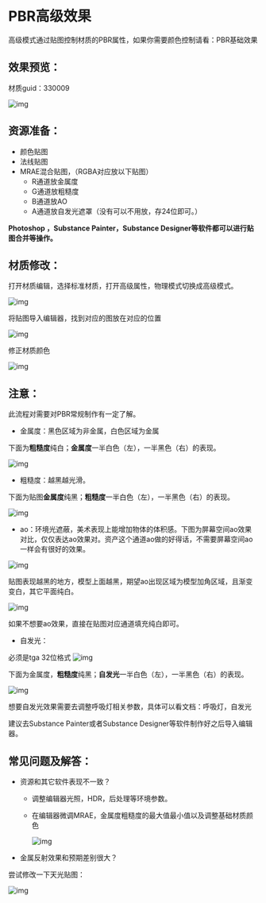 # PBR高级效果

高级模式通过贴图控制材质的PBR属性，如果你需要颜色控制请看：PBR基础效果

## 效果预览：

材质guid：330009

![img](https://arkimg.ark.online/1730180834780-13.png)

## 资源准备：

- 颜色贴图
- 法线贴图
- MRAE混合贴图，（RGBA对应放以下贴图）
  - R通道放金属度
  - G通道放粗糙度
  - B通道放AO
  - A通道放自发光遮罩（没有可以不用放，存24位即可。）

**Photoshop ，Substance Painter，Substance Designer等软件都可以进行贴图合并等操作。**

## 材质修改：

打开材质编辑，选择标准材质，打开高级属性，物理模式切换成高级模式。

![img](https://arkimg.ark.online/1730180834780-1.png)

将贴图导入编辑器，找到对应的图放在对应的位置

![img](https://arkimg.ark.online/1730180834780-2.png)

修正材质颜色

![img](https://arkimg.ark.online/1730180834780-3.png)

## 注意：

此流程对需要对PBR常规制作有一定了解。

- 金属度：黑色区域为非金属，白色区域为金属

下面为**粗糙度**纯白；**金属度**一半白色（左），一半黑色（右）的表现。

![img](https://arkimg.ark.online/1730180834780-4.png)

- 粗糙度：越黑越光滑。

下面为贴图**金属度**纯黑；**粗糙度**一半白色（左），一半黑色（右）的表现。

![img](https://arkimg.ark.online/1730180834780-5.png)

- ao：环境光遮蔽，美术表现上能增加物体的体积感。下图为屏幕空间ao效果对比，仅仅表达ao效果对。资产这个通道ao做的好得话，不需要屏幕空间ao一样会有很好的效果。

![img](https://arkimg.ark.online/1730181222871-40.jpeg)

贴图表现越黑的地方，模型上面越黑，期望ao出现区域为模型加角区域，且渐变变白，其它平面纯白。

![img](https://arkimg.ark.online/1730180834780-8.png)

如果不想要ao效果，直接在贴图对应通道填充纯白即可。

- 自发光：

必须是tga 32位格式
![img](https://arkimg.ark.online/1730180834780-9.png)

 下面为金属度，**粗糙度**纯黑；**自发光**一半白色（左），一半黑色（右）的表现。

![img](https://arkimg.ark.online/1730180834780-10.png)

想要自发光效果需要去调整呼吸灯相关参数，具体可以看文档：呼吸灯，自发光

建议去Substance Painter或者Substance Designer等软件制作好之后导入编辑器。

## 常见问题及解答：

- 资源和其它软件表现不一致？
  - 调整编辑器光照，HDR，后处理等环境参数。
  
  - 在编辑器微调MRAE，金属度粗糙度的最大值最小值以及调整基础材质颜色
  
    ![img](https://arkimg.ark.online/1730180834780-11.gif)
  
- 金属反射效果和预期差别很大？

尝试修改一下天光贴图：

![img](https://arkimg.ark.online/1730180834780-12.gif)